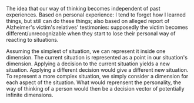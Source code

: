 The idea that our way of thinking becomes independent of past experiences. Based on personal experience: I tend to forget how I learned things, but still can do these things; also based on alleged report of Alzheimer's victim's relatives' testimonies: supposedly the victim becomes different/unrecognizable when they start to lose their personal way of reacting to situations.

Assuming the simplest of situation, we can represent it inside one dimension. The current situation is represented as a point in our situation's dimension. Applying a decision to the current situation yields a new situation. Applying a different decision would give a different new situation. To represent a more complex situation, we simply consider a dimension for each aspect of the situation. What would reprensent the personality, the way of thinking of a person would then be a decision vector of potentially infinite dimensions.

